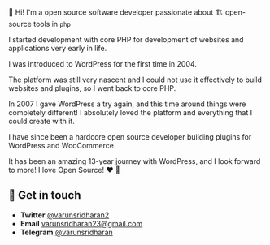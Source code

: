 👋 Hi! I'm a open source software developer passionate about 🏗️ open-source tools in `php`

I started development with core PHP for development of websites and applications very early in life. 

I was introduced to WordPress for the first time in 2004.

The platform was still very nascent and I could not use it effectively to build websites and plugins, so I went back to core PHP.

In 2007 I gave WordPress a try again, and this time around things were completely different! I absolutely loved the platform and everything that I could create with it.

I have since been a hardcore open source developer building plugins for WordPress and WooCommerce.

It has been an amazing 13-year journey with WordPress, and I look forward to more! I love Open Source! ❤️  🙂

##  💌 Get in touch
- **Twitter** [@varunsridharan2](https://twitter.com/varunsridharan2)
- **Email** [varunsridharan23@gmail.com](mailto:varunsridharan23@gmail.com)
- **Telegram** [@varunsridharan](https://t.me/varunsridharan)
